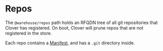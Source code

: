 # Repos

The `@warehouse/repos` path holds an RFQDN tree of all git repositories that Clover has registered. On boot, Clover will prune repos that are not registered in the store.

Each repo contains a [Manifest](/docs/components/clover-hub/server/warehouse/repos/manifest/intro), and has a `.git` directory inside.
